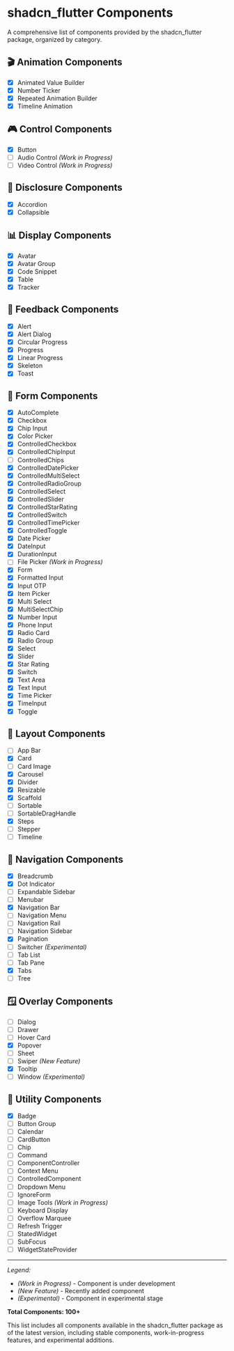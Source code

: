 # shadcn_flutter Components

A comprehensive list of components provided by the shadcn_flutter package, organized by category.

## 🎬 Animation Components

- [x] Animated Value Builder
- [x] Number Ticker
- [x] Repeated Animation Builder
- [x] Timeline Animation

## 🎮 Control Components

- [x] Button
- [ ] Audio Control *(Work in Progress)*
- [ ] Video Control *(Work in Progress)*

## 📂 Disclosure Components

- [x] Accordion
- [x] Collapsible

## 📊 Display Components

- [x] Avatar
- [x] Avatar Group
- [x] Code Snippet
- [x] Table
- [x] Tracker

## 📢 Feedback Components

- [x] Alert
- [x] Alert Dialog
- [x] Circular Progress
- [x] Progress
- [x] Linear Progress
- [x] Skeleton
- [x] Toast

## 📝 Form Components

- [x] AutoComplete
- [x] Checkbox
- [x] Chip Input
- [x] Color Picker
- [x] ControlledCheckbox
- [x] ControlledChipInput
- [ ] ControlledChips
- [x] ControlledDatePicker
- [x] ControlledMultiSelect
- [x] ControlledRadioGroup
- [x] ControlledSelect
- [x] ControlledSlider
- [x] ControlledStarRating
- [x] ControlledSwitch
- [x] ControlledTimePicker
- [x] ControlledToggle
- [x] Date Picker
- [x] DateInput
- [x] DurationInput
- [ ] File Picker *(Work in Progress)*
- [x] Form
- [x] Formatted Input
- [x] Input OTP
- [x] Item Picker
- [x] Multi Select
- [x] MultiSelectChip
- [x] Number Input
- [x] Phone Input
- [x] Radio Card
- [x] Radio Group
- [x] Select
- [x] Slider
- [x] Star Rating
- [x] Switch
- [x] Text Area
- [x] Text Input
- [x] Time Picker
- [x] TimeInput
- [x] Toggle

## 📐 Layout Components

- [ ] App Bar
- [x] Card
- [ ] Card Image
- [x] Carousel
- [x] Divider
- [x] Resizable
- [x] Scaffold
- [ ] Sortable
- [ ] SortableDragHandle
- [x] Steps
- [ ] Stepper
- [ ] Timeline

## 🧭 Navigation Components

- [x] Breadcrumb
- [x] Dot Indicator
- [ ] Expandable Sidebar
- [ ] Menubar
- [x] Navigation Bar
- [ ] Navigation Menu
- [ ] Navigation Rail
- [ ] Navigation Sidebar
- [x] Pagination
- [ ] Switcher *(Experimental)*
- [ ] Tab List
- [ ] Tab Pane
- [x] Tabs
- [ ] Tree

## 🪟 Overlay Components

- [ ] Dialog
- [ ] Drawer
- [ ] Hover Card
- [x] Popover
- [ ] Sheet
- [ ] Swiper *(New Feature)*
- [x] Tooltip
- [ ] Window *(Experimental)*

## 🔧 Utility Components

- [x] Badge
- [ ] Button Group
- [ ] Calendar
- [ ] CardButton
- [ ] Chip
- [ ] Command
- [ ] ComponentController
- [ ] Context Menu
- [ ] ControlledComponent
- [ ] Dropdown Menu
- [ ] IgnoreForm
- [ ] Image Tools *(Work in Progress)*
- [ ] Keyboard Display
- [ ] Overflow Marquee
- [ ] Refresh Trigger
- [ ] StatedWidget
- [ ] SubFocus
- [ ] WidgetStateProvider

---

*Legend:*
- *(Work in Progress)* - Component is under development
- *(New Feature)* - Recently added component
- *(Experimental)* - Component in experimental stage

**Total Components: 100+**

This list includes all components available in the shadcn_flutter package as of the latest version, including stable components, work-in-progress features, and experimental additions.